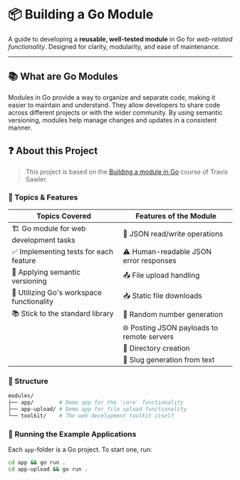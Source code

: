 # 📦 Building a Go Module

A guide to developing a **reusable, well-tested module** in Go for _web-related
functionality_. Designed for clarity, modularity, and ease of maintenance.

---

## 📚 What are Go Modules

Modules in Go provide a way to organize and separate code, making it easier to
maintain and understand. They allow developers to share code across different
projects or with the wider community. By using semantic versioning, modules help
manage changes and updates in a consistent manner.

## ❓ About this Project

> This project is based on the
> [Building a module in Go](https://www.udemy.com/course/building-a-module-in-go-golang/)
> course of Travis Sawler.

### 🧠 Topics & Features

| Topics Covered                            | Features of the Module                     |
| ----------------------------------------- | ------------------------------------------ |
| 🏗️ Go module for web development tasks    | 📄 JSON read/write operations              |
| ✅ Implementing tests for each feature    | ⚠️ Human-readable JSON error responses     |
| 🔢 Applying semantic versioning           | 📤 File upload handling                    |
| 🧰 Utilizing Go's workspace functionality | 📥 Static file downloads                   |
| 📚 Stick to the standard library          | 🎲 Random number generation                |
|                                           | 🌐 Posting JSON payloads to remote servers |
|                                           | 📁 Directory creation                      |
|                                           | 🔗 Slug generation from text               |

### 📁 Structure

```bash
modules/
├── app/        # Demo app for the 'core' functionality
├── app-upload/ # Demo app for file upload functionality
└── toolkit/    # The web development toolkit itself
```

### 🚀 Running the Example Applications

Each `app`-folder is a Go project. To start one, run:

```bash
cd app && go run .
cd app-upload && go run .
```
